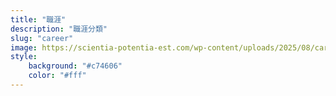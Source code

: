 ```yaml
---
title: "職涯"
description: "職涯分類"
slug: "career"
image: https://scientia-potentia-est.com/wp-content/uploads/2025/08/career-cover-scaled.webp
style:
    background: "#c74606"
    color: "#fff"
---
```

